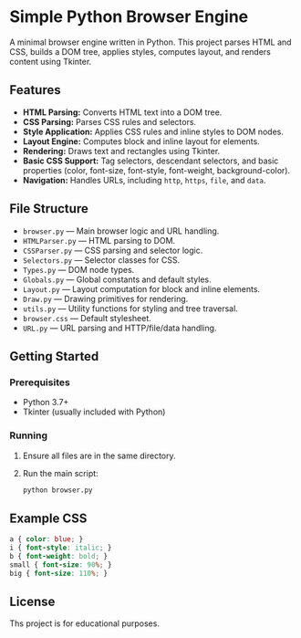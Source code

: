 # Simple Python Browser Engine

A minimal browser engine written in Python. This project parses HTML and CSS, builds a DOM tree, applies styles, computes layout, and renders content using Tkinter.

## Features

- **HTML Parsing:** Converts HTML text into a DOM tree.
- **CSS Parsing:** Parses CSS rules and selectors.
- **Style Application:** Applies CSS rules and inline styles to DOM nodes.
- **Layout Engine:** Computes block and inline layout for elements.
- **Rendering:** Draws text and rectangles using Tkinter.
- **Basic CSS Support:** Tag selectors, descendant selectors, and basic properties (color, font-size, font-style, font-weight, background-color).
- **Navigation:** Handles URLs, including `http`, `https`, `file`, and `data`.

## File Structure

- `browser.py` — Main browser logic and URL handling.
- `HTMLParser.py` — HTML parsing to DOM.
- `CSSParser.py` — CSS parsing and selector logic.
- `Selectors.py` — Selector classes for CSS.
- `Types.py` — DOM node types.
- `Globals.py` — Global constants and default styles.
- `Layout.py` — Layout computation for block and inline elements.
- `Draw.py` — Drawing primitives for rendering.
- `utils.py` — Utility functions for styling and tree traversal.
- `browser.css` — Default stylesheet.
- `URL.py` — URL parsing and HTTP/file/data handling.

## Getting Started

### Prerequisites

- Python 3.7+
- Tkinter (usually included with Python)

### Running

1. Ensure all files are in the same directory.
2. Run the main script:

   ```sh
   python browser.py
   ```

## Example CSS

```css
a { color: blue; }
i { font-style: italic; }
b { font-weight: bold; }
small { font-size: 90%; }
big { font-size: 110%; }
```

## License

Ths project is for educational purposes.